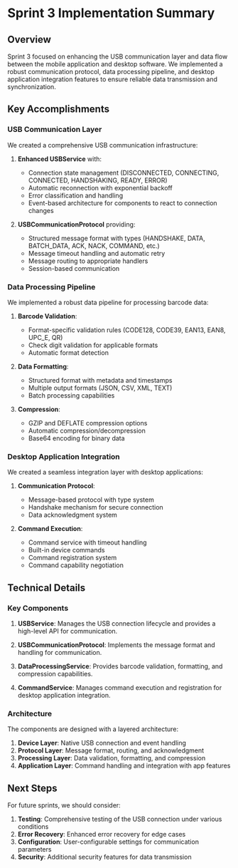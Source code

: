 # Sprint 3 Implementation Summary

## Overview

Sprint 3 focused on enhancing the USB communication layer and data flow between the mobile application and desktop software. We implemented a robust communication protocol, data processing pipeline, and desktop application integration features to ensure reliable data transmission and synchronization.

## Key Accomplishments

### USB Communication Layer

We created a comprehensive USB communication infrastructure:

1. **Enhanced USBService** with:
   - Connection state management (DISCONNECTED, CONNECTING, CONNECTED, HANDSHAKING, READY, ERROR)
   - Automatic reconnection with exponential backoff
   - Error classification and handling
   - Event-based architecture for components to react to connection changes

2. **USBCommunicationProtocol** providing:
   - Structured message format with types (HANDSHAKE, DATA, BATCH_DATA, ACK, NACK, COMMAND, etc.)
   - Message timeout handling and automatic retry
   - Message routing to appropriate handlers
   - Session-based communication

### Data Processing Pipeline

We implemented a robust data pipeline for processing barcode data:

1. **Barcode Validation**:
   - Format-specific validation rules (CODE128, CODE39, EAN13, EAN8, UPC_E, QR)
   - Check digit validation for applicable formats
   - Automatic format detection

2. **Data Formatting**:
   - Structured format with metadata and timestamps
   - Multiple output formats (JSON, CSV, XML, TEXT)
   - Batch processing capabilities

3. **Compression**:
   - GZIP and DEFLATE compression options
   - Automatic compression/decompression
   - Base64 encoding for binary data

### Desktop Application Integration

We created a seamless integration layer with desktop applications:

1. **Communication Protocol**:
   - Message-based protocol with type system
   - Handshake mechanism for secure connection
   - Data acknowledgment system

2. **Command Execution**:
   - Command service with timeout handling
   - Built-in device commands
   - Command registration system
   - Command capability negotiation

## Technical Details

### Key Components

1. **USBService**: Manages the USB connection lifecycle and provides a high-level API for communication.

2. **USBCommunicationProtocol**: Implements the message format and handling for communication.

3. **DataProcessingService**: Provides barcode validation, formatting, and compression capabilities.

4. **CommandService**: Manages command execution and registration for desktop application integration.

### Architecture

The components are designed with a layered architecture:

1. **Device Layer**: Native USB connection and event handling
2. **Protocol Layer**: Message format, routing, and acknowledgment
3. **Processing Layer**: Data validation, formatting, and compression
4. **Application Layer**: Command handling and integration with app features

## Next Steps

For future sprints, we should consider:

1. **Testing**: Comprehensive testing of the USB connection under various conditions
2. **Error Recovery**: Enhanced error recovery for edge cases
3. **Configuration**: User-configurable settings for communication parameters
4. **Security**: Additional security features for data transmission 
